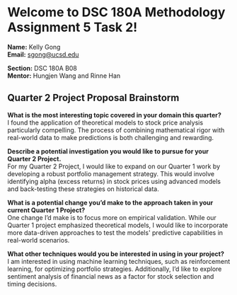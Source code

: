 # Welcome to DSC 180A Methodology Assignment 5 Task 2!

**Name:** Kelly Gong  
**Email:** sgong@ucsd.edu  

**Section:** DSC 180A B08  
**Mentor:** Hungjen Wang and Rinne Han  

## Quarter 2 Project Proposal Brainstorm

**What is the most interesting topic covered in your domain this quarter?**  
I found the application of theoretical models to stock price analysis particularly compelling. The process of combining mathematical rigor with real-world data to make predictions is both challenging and rewarding.

**Describe a potential investigation you would like to pursue for your Quarter 2 Project.**  
For my Quarter 2 Project, I would like to expand on our Quarter 1 work by developing a robust portfolio management strategy. This would involve identifying alpha (excess returns) in stock prices using advanced models and back-testing these strategies on historical data.

**What is a potential change you’d make to the approach taken in your current Quarter 1 Project?**  
One change I’d make is to focus more on empirical validation. While our Quarter 1 project emphasized theoretical models, I would like to incorporate more data-driven approaches to test the models' predictive capabilities in real-world scenarios.

**What other techniques would you be interested in using in your project?**  
I am interested in using machine learning techniques, such as reinforcement learning, for optimizing portfolio strategies. Additionally, I’d like to explore sentiment analysis of financial news as a factor for stock selection and timing decisions.
